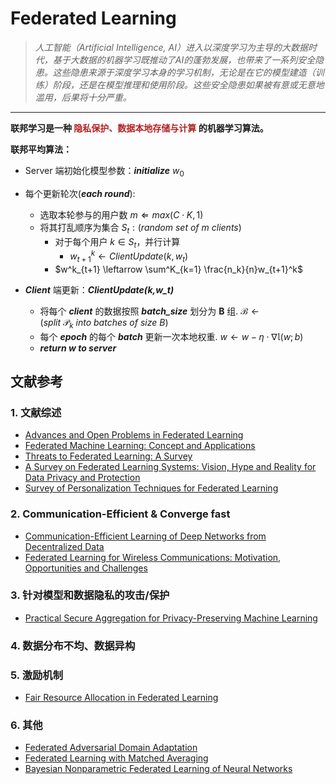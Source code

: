 # Federated Learning

>*人工智能（Artificial Intelligence, AI）进入以深度学习为主导的大数据时代，基于大数据的机器学习既推动了AI的蓬勃发展，也带来了一系列安全隐患。这些隐患来源于深度学习本身的学习机制，无论是在它的模型建造（训练）阶段，还是在模型推理和使用阶段。这些安全隐患如果被有意或无意地滥用，后果将十分严重。*
---

**联邦学习是一种 <font color=#B22222>隐私保护、数据本地存储与计算</font> 的机器学习算法。**

**联邦平均算法：**
* Server 端初始化模型参数：___initialize___ $w_0$
* 每个更新轮次(___each round___):
    - 选取本轮参与的用户数 $m\Leftarrow max(C\cdot K,1)$
    - 将其打乱顺序为集合 $S_t:(random\ set\ of \ m\  clients)$
        * 对于每个用户 $k \in S_t$，并行计算
            - $w^k_{t+1}\leftarrow ClientUpdate(k,w_t)$
        * $w^k_{t+1} \leftarrow \sum^K_{k=1} \frac{n_k}{n}w_{t+1}^k$

* ___Client___ 端更新：___ClientUpdate(k,w_t)___
    * 将每个 ___client___ 的数据按照 ___batch_size___ 划分为 **B** 组.  $\mathcal{B}\leftarrow(split\ \mathcal{P}_k\ into\ batches\ of\ size\ B)$
    * 每个 ___epoch___ 的每个 ___batch___ 更新一次本地权重. $w\leftarrow w-\eta \cdot \nabla \mathbb{l}(w;b)$
    * ___return $w$ to server___

## 文献参考  
### 1. 文献综述
* [Advances and Open Problems in Federated Learning](https://arxiv.org/pdf/1912.04977.pdf)
* [Federated Machine Learning: Concept and Applications](https://arxiv.org/pdf/1902.04885.pdf)
* [Threats to Federated Learning: A Survey](https://arxiv.org/pdf/2003.02133.pdf)
* [A Survey on Federated Learning Systems: Vision, Hype and Reality for Data Privacy and Protection](https://link.zhihu.com/?target=https%3A//arxiv.org/pdf/1907.09693v3.pdf)
* [Survey of Personalization Techniques for Federated Learning](https://arxiv.org/pdf/2003.08673.pdf)
  
### 2. Communication-Efficient & Converge fast
* [Communication-Efficient Learning of Deep Networks from Decentralized Data](https://arxiv.org/pdf/1602.05629.pdf) 
* [Federated Learning for Wireless Communications: Motivation, Opportunities and Challenges](https://arxiv.org/pdf/1908.06847v3.pdf)
### 3. 针对模型和数据隐私的攻击/保护
* [Practical Secure Aggregation for Privacy-Preserving Machine Learning](https://eprint.iacr.org/2017/281.pdf)
### 4. 数据分布不均、数据异构
### 5. 激励机制
* [Fair Resource Allocation in Federated Learning](https://arxiv.org/pdf/1905.10497v1.pdf)
### 6. 其他
* [Federated Adversarial Domain Adaptation](https://arxiv.org/abs/1911.02054)
* [Federated Learning with Matched Averaging](https://arxiv.org/abs/2002.06440)
* [Bayesian Nonparametric Federated Learning of Neural Networks](https://arxiv.org/abs/1905.12022v1)
